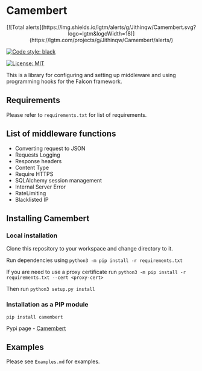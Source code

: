 # Camembert
<p align="center">
[![Total alerts](https://img.shields.io/lgtm/alerts/g/Jithinqw/Camembert.svg?logo=lgtm&logoWidth=18)](https://lgtm.com/projects/g/Jithinqw/Camembert/alerts/)

<a href="https://github.com/psf/black"><img alt="Code style: black" src="https://img.shields.io/badge/code%20style-black-000000.svg"></a>
</p>
<a href="https://github.com/psf/black/blob/master/LICENSE"><img alt="License: MIT" src="https://black.readthedocs.io/en/stable/_static/license.svg"></a>
</p>
This is a library for configuring and setting up middleware and using programming hooks for the Falcon framework.

## Requirements

Please refer to `requirements.txt` for list of requirements.

## List of middleware functions

- Converting request to JSON
- Requests Logging
- Response headers
- Content Type
- Require HTTPS
- SQLAlchemy session management
- Internal Server Error
- RateLimiting
- Blacklisted IP

## Installing Camembert

### Local installation

Clone this repository to your workspace and change directory to it.

Run dependencies using `python3 -m pip install -r requirements.txt`

If you are need to use a proxy certificate run `python3 -m pip install -r requirements.txt --cert <proxy-cert>`

Then run `python3 setup.py install`

### Installation as a PIP module

`pip install camembert`

Pypi page - [Camembert](https://pypi.org/project/camembert/)

## Examples

Please see `Examples.md` for examples.
